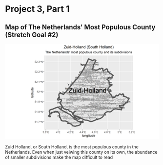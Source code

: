 # Project 3, Part 1








## Map of The Netherlands' Most Populous County (Stretch Goal #2)

![](Zuid_Holland.png)

Zuid Holland, or South Holland, is the most populous county in the Netherlands. Even when just veiwing this county on its own, the abundance of smaller subdivisions make the map difficult to read

